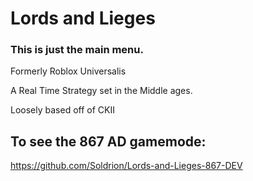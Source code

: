 # Lords and Lieges

### This is just the main menu.
 Formerly Roblox Universalis
 
A Real Time Strategy set in the Middle ages. 

Loosely based off of CKII

## To see the 867 AD gamemode:
https://github.com/Soldrion/Lords-and-Lieges-867-DEV 
